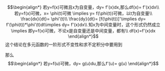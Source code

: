 
$$\begin{align*}
若y=f(x)可微且x为自变量，dy= f'(x)dx,那么df(x)= f'(x)dx\\
若y=f(x)可微，x= \phi(t)可微 \implies y= f(\phi(t))可微，以t为自变量\\
\frac{dx}{dt}= \phi'(t)\\
\frac{dy}{dt}= [f(\phi(t))]'\implies dy= f'(\phi(t))*\phi'(t)dt\implies dy= f'(x)dx\\
知x为中间变量时，这个形式仍然成立\implies 即y=f(x)可微，不论x是自变量还是中间变量，都有\\
df(x)=f'(x)dx
\end{align*}$$
这个结论在多元函数的一阶形式不变性和求不定积分中要用到

那么
$$\begin{align*}
若y=f(u)可微，dy= g(u)du,那么f'(u)= g(u)
\end{align*}$$